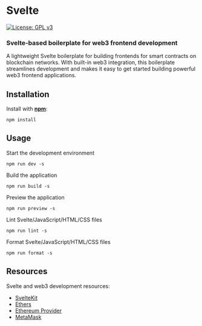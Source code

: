 # Svelte

[![License: GPL v3](https://img.shields.io/badge/License-GPLv3-blue.svg)](https://www.gnu.org/licenses/gpl-3.0)

### Svelte-based boilerplate for web3 frontend development

A lightweight Svelte boilerplate for building frontends for smart contracts on blockchain networks. With built-in web3 integration, this boilerplate streamlines development and makes it easy to get started building powerful web3 frontend applications.

## Installation

Install with [**npm**](https://www.npmjs.com):

```
npm install
```

## Usage

Start the development environment

```
npm run dev -s
```

Build the application

```
npm run build -s
```

Preview the application

```
npm run preview -s
```

Lint Svelte/JavaScript/HTML/CSS files

```
npm run lint -s
```

Format Svelte/JavaScript/HTML/CSS files

```
npm run format -s
```

## Resources

Svelte and web3 development resources:

- [SvelteKit](https://kit.svelte.dev/docs/introduction)
- [Ethers](https://docs.ethers.org/v5)
- [Ethereum Provider](https://eips.ethereum.org/EIPS/eip-1193)
- [MetaMask](https://docs.metamask.io/guide)
